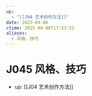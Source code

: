 ```yaml
---
up:
  - "[[J04 艺术创作方法]]"
date: 2025-04-06
ctime: 2025-04-06T17:53:52
aliases:
  - 风格、技巧
---
```


# J045 风格、技巧

- up: [[J04 艺术创作方法]]
